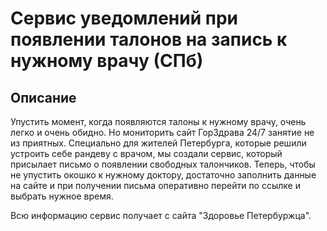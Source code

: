 # Сервис уведомлений при появлении талонов на запись к нужному врачу (СПб)

## Описание

Упустить момент, когда появляются талоны к нужному врачу, очень легко и очень обидно. Но мониторить сайт ГорЗдрава 24/7 занятие не из приятных. Специально для жителей Петербурга, которые решили устроить себе рандеву с врачом, мы
создали сервис, который присылает письмо о появлении свободных талончиков. Теперь, чтобы не упустить окошко к нужному доктору, достаточно заполнить данные на сайте и при получении
письма оперативно перейти по ссылке и выбрать нужное время.

Всю информацию сервис получает с сайта "Здоровье Петербуржца".